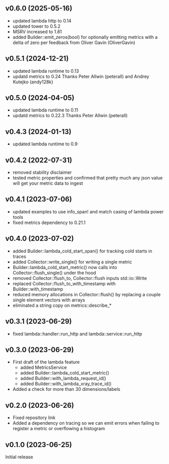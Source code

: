 ## v0.6.0 (2025-05-16)
* updated lambda http to 0.14
* updated tower to 0.5.2
* MSRV increased to 1.81
* added Builder::emit_zeros(bool) for optionally emitting metrics with a delta of zero per feedback from Oliver Gavin (OliverGavin)

## v0.5.1 (2024-12-21)
* updated lambda runtime to 0.13
* updatd metrics to 0.24
Thanks Peter Allwin (peterall) and Andrey Kutejko (andy128k)

## v0.5.0 (2024-04-05)
* updated lambda runtime to 0.11
* updatd metrics to 0.22.3
Thanks Peter Allwin (peterall)

## v0.4.3 (2024-01-13)
* updated lambda runtime to 0.9

## v0.4.2 (2022-07-31)
* removed stability disclaimer
* tested metric properties and confirmed that pretty much any json value will get your metric data to ingest

## v0.4.1 (2023-07-06)
* updated examples to use info_span! and match casing of lambda power tools
* fixed metrics dependency to 0.21.1

## v0.4.0 (2023-07-02)

* added Builder::lambda_cold_start_span() for tracking cold starts in traces
* added Collector::write_single() for writing a single metric
* Builder::lambda_cold_start_metric() now calls into Collector::flush_single() under the hood
* removed Collector::flush_to, Collector::flush inputs std::io::Write 
* replaced Collector::flush_to_with_timestamp with Builder::with_timestamp
* reduced memory allocations in Collector::flush() by replacing a couple single element vectors with arrays
* eliminated a string copy on metrics::describe_*

## v0.3.1 (2023-06-29)

* fixed lambda::handler::run_http and lambda::service::run_http

## v0.3.0 (2023-06-29)

* First draft of the lambda feature
    * added MetricsService
    * added Builder::lambda_cold_start_metric()
    * added Builder::with_lambda_request_id()
    * added Builder::with_lambda_xray_trace_id()
* Added a check for more than 30 dimensions/labels

## v0.2.0 (2023-06-26)

* Fixed repository link
* Added a dependency on tracing so we can emit errors when failing to register a metric or overflowing a histogram

## v0.1.0 (2023-06-25)

Initial release